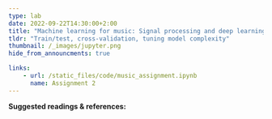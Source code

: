 ```yaml
---
type: lab
date: 2022-09-22T14:30:00+2:00
title: "Machine learning for music: Signal processing and deep learning"
tldr: "Train/test, cross-validation, tuning model complexity"
thumbnail: /_images/jupyter.png
hide_from_announcments: true

links: 
    - url: /static_files/code/music_assignment.ipynb
      name: Assignment 2
---
```

**Suggested readings & references:**
